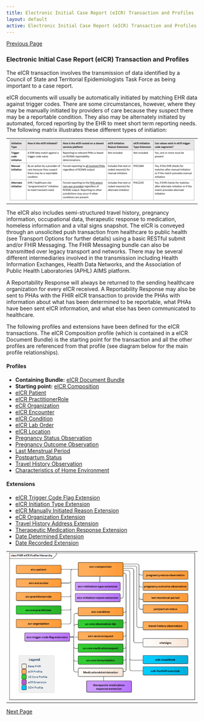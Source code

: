 ```yaml
---
title: Electronic Initial Case Report (eICR) Transaction and Profiles
layout: default
active: Electronic Initial Case Report (eICR) Transaction and Profiles
---
```


[Previous Page](profiles.html)

### Electronic Initial Case Report (eICR) Transaction and Profiles

The eICR transaction involves the transmission of data identified by a Council of State and Territorial Epidemiologists Task Force as being important to a case report. 

eICR documents will usually be automatically initiated by matching EHR data against trigger codes. There are some circumstances, however, where they may be manually initiated by providers of care because they suspect there may be a reportable condition. They also may be alternately initiated by automated, forced reporting by the EHR to meet short term reporting needs. The following matrix illustrates these different types of initiation:

<table><tr><td><img src="InitiationTypeTable.jpg" style="width:100%;"/></td></tr></table>

The eICR also includes semi-structured travel history, pregnancy information, occupational data, therapeutic response to medication, homeless information and a vital signs snapshot. The eICR is conveyed through an unsolicited push transaction from healthcare to public health (see Transport Options for further details) using a basic RESTful submit and/or FHIR Messaging. The FHIR Messaging bundle can also be transmitted over legacy transport and networks. There may be several different intermediaries involved in the transmission including Health Information Exchanges, Health Data Networks, and the Association of Public Health Laboratories (APHL) AIMS platform.

A Reportability Response will always be returned to the sending healthcare organization for every eICR received. A Reportability Response may also be sent to PHAs with the FHIR eICR transaction to provide the PHAs with information about what has been determined to be reportable, what PHAs have been sent eICR information, and what else has been communicated to healthcare.

The following profiles and extensions have been defined for the eICR transactions. The eICR Composition profile (which is contained in a eICR Document Bundle) is the starting point for the transaction and all the other profiles are referenced from that profile (see diagram below for the main profile relationships).

#### Profiles
<ul>
  <li><b>Containing Bundle:</b> <a href="StructureDefinition-eicr-document-bundle.html">eICR Document Bundle</a></li>
  <li><b>Starting point:</b> <a href="StructureDefinition-eicr-composition.html">eICR Composition</a></li>
  <li><a href="StructureDefinition-ecr-patient.html">eICR Patient</a></li>
  <li><a href="StructureDefinition-ecr-practitionerrole.html">eICR PractitionerRole</a></li>
  <li><a href="StructureDefinition-ecr-organization.html">eCR Organization</a></li>
  <li><a href="StructureDefinition-eicr-encounter.html">eICR Encounter</a></li>
  <li><a href="StructureDefinition-eicr-condition.html">eICR Condition</a></li>
  <li><a href="StructureDefinition-eicr-servicerequest.html">eICR Lab Order</a></li>
  <li><a href="StructureDefinition-eicr-location.html">eICR Location</a></li>
  <li><a href="StructureDefinition-pregnancy-status-observation.html">Pregnancy Status Observation</a></li>
  <li><a href="StructureDefinition-pregnancy-outcome-observation.html">Pregnancy Outcome Observation</a></li>
  <li><a href="StructureDefinition-last-menstrual-period.html">Last Menstrual Period</a></li>
  <li><a href="StructureDefinition-postpartum-status.html">Postpartum Status</a></li>
  <li><a href="StructureDefinition-travel-history-observation.html">Travel History Observation</a></li>
  <li><a href="StructureDefinition-characteristics-of-home-environment.html">Characteristics of Home Environment</a></li>
</ul>

#### Extensions
<ul>
  <li><a href="StructureDefinition-eicr-trigger-code-flag-extension.html">eICR Trigger Code Flag Extension</a></li>
  <li><a href="StructureDefinition-eicr-initiation-type-extension.html">eICR Initiation Type Extension</a></li>
  <li><a href="StructureDefinition-eicr-initiation-reason-extension.html">eICR Manually Initiated Reason Extension</a></li>
  <li><a href="StructureDefinition-ecr-organization-extension.html">eCR Organization Extension</a></li>
  <li><a href="StructureDefinition-travel-history-address-extension.html">Travel History Address Extension</a></li>
  <li><a href="StructureDefinition-therapeutic-medication-response-extension.html">Therapeutic Medication Response Extension</a></li>
  <li><a href="StructureDefinition-date-determined-extension.html">Date Determined Extension</a></li>
  <li><a href="StructureDefinition-date-recorded-extension.html">Date Recorded Extension</a></li>
</ul>

<table><tr><td><img src="FHIR eICR Profile Hierarchy.png" style="width:100%;" /></td></tr></table>

[Next Page](Reportability_Response_(RR)_Transaction_and_Profiles.html)